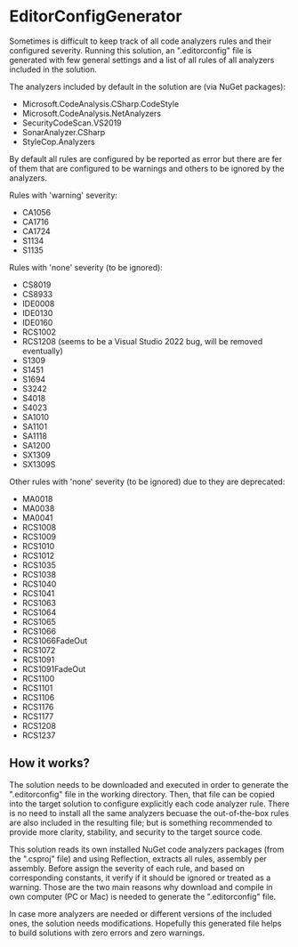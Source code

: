 # EditorConfigGenerator #

Sometimes is difficult to keep track of all code analyzers rules and their configured severity. Running this solution, an ".editorconfig" file is generated with few general settings and a list of all rules of all analyzers included in the solution.

The analyzers included by default in the solution are (via NuGet packages):

- Microsoft.CodeAnalysis.CSharp.CodeStyle
- Microsoft.CodeAnalysis.NetAnalyzers
- SecurityCodeScan.VS2019
- SonarAnalyzer.CSharp
- StyleCop.Analyzers

By default all rules are configured by be reported as error but there are fer of them that are configured to be warnings and others to be ignored by the analyzers.

Rules with 'warning' severity:

- CA1056
- CA1716
- CA1724
- S1134
- S1135

Rules with 'none' severity (to be ignored):

- CS8019
- CS8933
- IDE0008
- IDE0130
- IDE0160
- RCS1002
- RCS1208 (seems to be a Visual Studio 2022 bug, will be removed eventually)
- S1309
- S1451
- S1694
- S3242
- S4018
- S4023
- SA1010
- SA1101
- SA1118
- SA1200
- SX1309
- SX1309S

Other rules with 'none' severity (to be ignored) due to they are deprecated:

- MA0018
- MA0038
- MA0041
- RCS1008
- RCS1009
- RCS1010
- RCS1012
- RCS1035
- RCS1038
- RCS1040
- RCS1041
- RCS1063
- RCS1064
- RCS1065
- RCS1066
- RCS1066FadeOut
- RCS1072
- RCS1091
- RCS1091FadeOut
- RCS1100
- RCS1101
- RCS1106
- RCS1176
- RCS1177
- RCS1208
- RCS1237

## How it works? ##

The solution needs to be downloaded and executed in order to generate the ".editorconfig" file in the working directory. Then, that file can be copied into the target solution to configure explicitly each code analyzer rule. There is no need to install all the same analyzers becuase the out-of-the-box rules are also included in the resulting file; but is something recommended to provide more clarity, stability, and security to the target source code.

This solution reads its own installed NuGet code analyzers packages (from the ".csproj" file) and using Reflection, extracts all rules, assembly per assembly. Before assign the severity of each rule, and based on corresponding constants, it verify if it should be ignored or treated as a warning. Those are the two main reasons why download and compile in own computer (PC or Mac) is needed to generate the ".editorconfig" file.

In case more analyzers are needed or different versions of the included ones, the solution needs modifications. Hopefully this generated file helps to build solutions with zero errors and zero warnings.
